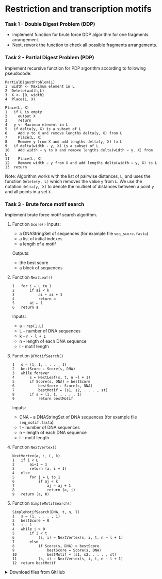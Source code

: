 # Restriction and transcription motifs

### Task 1 - Double Digest Problem (DDP)
* Implement function for brute force DDP algorithm for one fragments arrangement.
* Next, rework the function to check all possible fragments arrangements.


### Task 2 - Partial Digest Problem (PDP)
Implement recursive function for PDP algorithm according to following pseudocode:

```
PartialDigestProblem(L)
1  width <- Maximum element in L
2  Delete(width,L)
3  X <- {0, width}
4  Place(L, X)
```

``` 
Place(L, X)
1   if L is empty
2     output X
3     return
4   y <- Maximum element in L 
5   if delta(y, X) is a subset of L
6     Add y to X and remove lengths delta(y, X) from L
7     Place(L, X)
8     Remove y from X and add lengths delta(y, X) to L
9   if delta(width - y, X) is a subset of L
10    Add width − y to X and remove lengths delta(width − y, X) from  L
11    Place(L, X)
12    Remove width − y from X and add lengths delta(width − y, X) to L
13  return
```
Note: Algorithm works with the list of pairwise distances, `L`, and uses the function `Delete(y, L)` which removes the value `y` from `L`. 
We use the notation `delta(y, X)` to denote the multiset of distances between a point `y` and all points in a set `X`.


### Task 3 - Brute force motif search
Implement brute force motif search algorithm.


1. Function `Score()`
   Inputs:
   * a DNAStringSet of sequences (for example file `seq_score.fasta`)
   * a list of initial indexes
   * a length of a motif
   
   Outputs:
   * the best score
   * a block of sequences

2. Function `NextLeaf()`
    ```NextLeaf(a, L, k)
    1   for i ← L to 1
    2       if ai < k
    3           ai ← ai + 1
    4           return a
    5       ai ← 1
    6   return a
    ```
    Inputs:
   * a - `rep(1,L)`
   * L - number of DNA sequences
   * k - `n - l + 1`
   * n - length of each DNA sequence
   * l - motif length

3. Function `BFMotifSearch()`
    ```
    1   s ← (1, 1, . . . , 1)
    2   bestScore ← Score(s, DNA)
    3   while forever
    4       s ← NextLeaf(s, t, n −l + 1)
    5       if Score(s, DNA) > bestScore
    6           bestScore ← Score(s, DNA)
    7           bestMotif ← (s1, s2, . . . , st)
    8       if s = (1, 1, . . . , 1)
    9           return bestMotif
    ```
    Inputs:
   * DNA – a DNAStringSet of DNA sequences (for example file `seq_motif.fasta`)
   * t – number of DNA sequences
   * n – length of each DNA sequence
   * l – motif length

4. Function `NextVertex()`
    ```
    NextVertex(a, i, L, k)
    1   if i < L
    2       ai+1 ← 1
    3       return (a, i + 1)
    4   else
    5       for j ← L to 1
    6           if aj < k
    7               aj ← aj + 1
    8               return (a, j)
    9   return (a, 0)
    ```

5. Function `SimpleMotifSearch()`
    ```
    SimpleMotifSearch(DNA, t, n, l)
    1   s ← (1, . . . , 1)
    2   bestScore ← 0
    3   i ← 1
    4   while i > 0
    5       if i < t
    6           (s, i) ← NextVertex(s, i, t, n − l + 1)
    7       else
    8           if Score(s, DNA) > bestScore
    9               bestScore ← Score(s, DNA)
    10              bestMotif ← (s1, s2, . . . , st)
    11          (s, i) ← NextVertex(s, i, t, n − l + 1)
    12  return bestMotif
    ```


<details>
<summary>Download files from GitHub</summary>
<details>
<summary>Git settings</summary>

> * Configure the Git editor
> ```bash
> git config --global core.editor notepad
> ```
> * Configure your name and email address
> ```bash
> git config --global user.name "Zuzana Nova"
> git config --global user.email z.nova@vut.cz
> ```
> * Check current settings
> ```bash
> git config --global --list
> ```
>
</details>

* Create a fork on your GitHub account. 
  On the GitHub page of this repository find a <kbd>Fork</kbd> button in the upper right corner.
  
* Cloned forked repository from your GitHub page to a folder in your computer:
```bash
git clone <fork repository address>
```
* In a local repository, set new remote for project repository:
```bash
git remote add upstream https://github.com/mpa-prg/exercise_05.git
```

### Send files to GitHub
Create a new commit and send new changes to your remote repository.
* Add file to a new commit.
```bash
git add <file_name>
```
* Create commit, enter commit message, save the file and close it.
```bash
git commit
```
* Send new commit to your GitHub repository.
```bash
git push origin master
```
</details>
